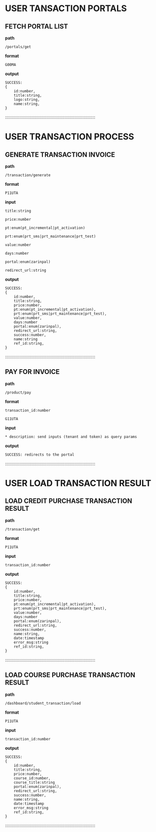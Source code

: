 # USER TANSACTION PORTALS

## FETCH PORTAL LIST

**path**

    /portals/get

**format**

    G00MA

**output**

    SUCCESS:
    {
        id:number,
        title:string,
        logo:string,
        name:string,
    }

::::::::::::::::::::::::::::::::::::::::::::::::::::::::::::::::::::::::::

# USER TRANSACTION PROCESS

## GENERATE TRANSACTION INVOICE

**path**

    /transaction/generate

**format**

    P11UTA

**input**

    title:string

    price:number

    pt:enum(pt_incremental|pt_activation)

    prt:enum(prt_sms|prt_maintenance|prt_test)

    value:number

    days:number

    portal:enum(zarinpal)

    redirect_url:string

**output**

    SUCCESS:
    {
        id:number,
        title:string,
        price:number,
        pt:enum(pt_incremental|pt_activation),
        prt:enum(prt_sms|prt_maintenance|prt_test),
        value:number,
        days:number
        portal:enum(zarinpal),
        redirect_url:string,
        success:number,
        name:string
        ref_id:string,
    }

::::::::::::::::::::::::::::::::::::::::::::::::::::::::::::::::::::::::::

## PAY FOR INVOICE

**path**

    /product/pay

**format**

    transaction_id:number

    G11UTA 

**input**

    * description: send inputs (tenant and token) as query params

**output**

    SUCCESS: redirects to the portal


::::::::::::::::::::::::::::::::::::::::::::::::::::::::::::::::::::::::::

# USER LOAD TRANSACTION RESULT

## LOAD CREDIT PURCHASE TRANSACTION RESULT

**path**

    /transaction/get

**format**

    P11UTA

**input**

    transaction_id:number

**output**

    SUCCESS:
    {
        id:number,
        title:string,
        price:number,
        pt:enum(pt_incremental|pt_activation),
        prt:enum(prt_sms|prt_maintenance|prt_test),
        value:number,
        days:number
        portal:enum(zarinpal),
        redirect_url:string,
        success:number,
        name:string,
        date:timestamp
        error_msg:string
        ref_id:string,
    }

::::::::::::::::::::::::::::::::::::::::::::::::::::::::::::::::::::::::::




## LOAD COURSE PURCHASE TRANSACTION RESULT

**path**

    /dashboard/student_transaction/load

**format**

    P11UTA

**input**

    transaction_id:number

**output**

    SUCCESS:
    {
        id:number,
        title:string,
        price:number,
        course_id:number,
        course_title:string
        portal:enum(zarinpal),
        redirect_url:string,
        success:number,
        name:string,
        date:timestamp
        error_msg:string
        ref_id:string,
    }

::::::::::::::::::::::::::::::::::::::::::::::::::::::::::::::::::::::::::
